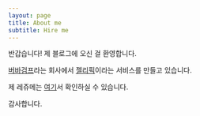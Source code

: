 ```yaml
---
layout: page
title: About me
subtitle: Hire me
---
```


반갑습니다! 제 블로그에 오신 걸 환영합니다.

[버바검프](https://bubgump.net)라는 회사에서 [젤리픽](https://jellypic.com)이라는 서비스를 만들고 있습니다.

제 레쥬메는 [여기](/resume.pdf)서 확인하실 수 있습니다.

감사합니다.
